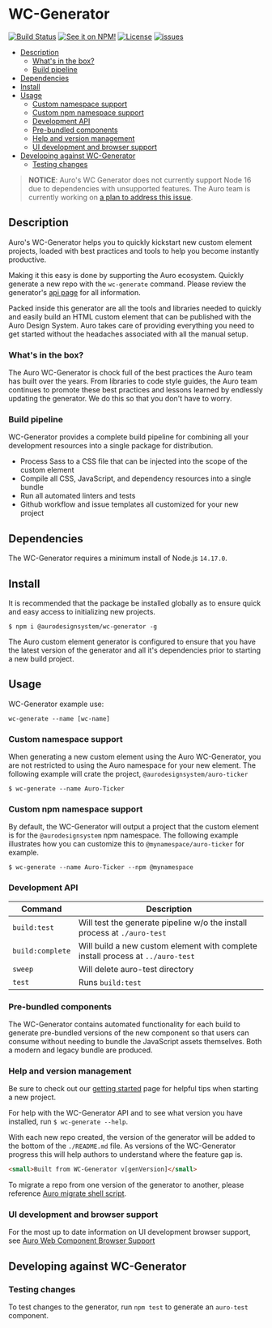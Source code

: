 # WC-Generator

<!-- AURO-GENERATED-CONTENT:START (FILE:src=./docs/topics/badges.md) -->
<!-- The below content is automatically added from ./docs/topics/badges.md -->

[![Build Status](https://img.shields.io/github/workflow/status/AlaskaAirlines/WC-Generator/Test%20and%20publish?branch=master&style=for-the-badge)](https://github.com/AlaskaAirlines/WC-Generator/actions?query=workflow%3A%22test+and+publish%22)
[![See it on NPM!](https://img.shields.io/npm/v/@aurodesignsystem/wc-generator.svg?style=for-the-badge&color=orange)](https://www.npmjs.com/package/@aurodesignsystem/wc-generator)
[![License](https://img.shields.io/npm/l/@aurodesignsystem/wc-generator.svg?color=blue&style=for-the-badge)](https://www.apache.org/licenses/LICENSE-2.0)
[![issues](https://img.shields.io/github/issues-raw/AlaskaAirlines/WC-Generator?style=for-the-badge)](https://github.com/AlaskaAirlines/WC-Generator/issues)

<!-- AURO-GENERATED-CONTENT:END -->

<!-- AURO-GENERATED-CONTENT:START (TOC) -->

- [Description](#description)
  - [What's in the box?](#whats-in-the-box)
  - [Build pipeline](#build-pipeline)
- [Dependencies](#dependencies)
- [Install](#install)
- [Usage](#usage)
  - [Custom namespace support](#custom-namespace-support)
  - [Custom npm namespace support](#custom-npm-namespace-support)
  - [Development API](#development-api)
  - [Pre-bundled components](#pre-bundled-components)
  - [Help and version management](#help-and-version-management)
  - [UI development and browser support](#ui-development-and-browser-support)
- [Developing against WC-Generator](#developing-against-wc-generator)
  - [Testing changes](#testing-changes)
  <!-- AURO-GENERATED-CONTENT:END -->

<link rel="stylesheet" href="https://unpkg.com/@alaskaairux/design-tokens@latest/dist/tokens/CSSCustomProperties.css" />
<link rel="stylesheet" href="https://unpkg.com/@alaskaairux/webcorestylesheets@latest/dist/bundled/essentials.css" />

<!-- AURO-GENERATED-CONTENT:START (FILE:src=./docs/topics/alerts.md) -->
<!-- The below content is automatically added from ./docs/topics/alerts.md -->

> **NOTICE**: Auro's WC Generator does not currently support Node 16 due to dependencies with unsupported features. The Auro team is currently working on [a plan to address this issue](https://github.com/AlaskaAirlines/WC-Generator/issues/226).

<!-- AURO-GENERATED-CONTENT:END -->

## Description

<!-- AURO-GENERATED-CONTENT:START (FILE:src=./docs/topics/description.md) -->
<!-- The below content is automatically added from ./docs/topics/description.md -->

Auro's WC-Generator helps you to quickly kickstart new custom element projects, loaded with best practices and tools to help you become instantly productive.

Making it this easy is done by supporting the Auro ecosystem. Quickly generate a new repo with the `wc-generate` command. Please review the generator's [api page](https://auro.alaskaair.com/getting-started/developers/generator/generator/api) for all information.

Packed inside this generator are all the tools and libraries needed to quickly and easily build an HTML custom element that can be published with the Auro Design System. Auro takes care of providing everything you need to get started without the headaches associated with all the manual setup.

### What's in the box?

The Auro WC-Generator is chock full of the best practices the Auro team has built over the years. From libraries to code style guides, the Auro team continues to promote these best practices and lessons learned by endlessly updating the generator. We do this so that you don't have to worry.

### Build pipeline

WC-Generator provides a complete build pipeline for combining all your development resources into a single package for distribution.

- Process Sass to a CSS file that can be injected into the scope of the custom element
- Compile all CSS, JavaScript, and dependency resources into a single bundle
- Run all automated linters and tests
- Github workflow and issue templates all customized for your new project
<!-- AURO-GENERATED-CONTENT:END -->

## Dependencies

<!-- AURO-GENERATED-CONTENT:START (FILE:src=./docs/topics/dependencies.md) -->
<!-- The below content is automatically added from ./docs/topics/dependencies.md -->

The WC-Generator requires a minimum install of Node.js `14.17.0`.

<!-- AURO-GENERATED-CONTENT:END -->

## Install

<!-- AURO-GENERATED-CONTENT:START (FILE:src=./docs/topics/install.md) -->
<!-- The below content is automatically added from ./docs/topics/install.md -->

It is recommended that the package be installed globally as to ensure quick and easy access to initializing new projects.

```shell
$ npm i @aurodesignsystem/wc-generator -g
```

The Auro custom element generator is configured to ensure that you have the latest version of the generator and all it's dependencies prior to starting a new build project.

<!-- AURO-GENERATED-CONTENT:END -->

## Usage

<!-- AURO-GENERATED-CONTENT:START (FILE:src=./docs/topics/usage/basic.md) -->
<!-- The below content is automatically added from ./docs/topics/usage/basic.md -->

WC-Generator example use:

```
wc-generate --name [wc-name]
```

<!-- AURO-GENERATED-CONTENT:END -->

<!-- AURO-GENERATED-CONTENT:START (FILE:src=./docs/topics/usage/namespaceSupport.md) -->
<!-- The below content is automatically added from ./docs/topics/usage/namespaceSupport.md -->

### Custom namespace support

When generating a new custom element using the Auro WC-Generator, you are not restricted to using the Auro namespace for your new element. The following example will crate the project, `@aurodesignsystem/auro-ticker`

```shell
$ wc-generate --name Auro-Ticker
```

### Custom npm namespace support

By default, the WC-Generator will output a project that the custom element is for the `@aurodesignsystem` npm namespace. The following example illustrates how you can customize this to `@mynamespace/auro-ticker` for example.

```shell
$ wc-generate --name Auro-Ticker --npm @mynamespace
```

<!-- AURO-GENERATED-CONTENT:END -->

### Development API

<!-- AURO-GENERATED-CONTENT:START (FILE:src=./docs/topics/usage/developmentApi.md) -->
<!-- The below content is automatically added from ./docs/topics/usage/developmentApi.md -->

| Command          | Description                                                                     |
| ---------------- | ------------------------------------------------------------------------------- |
| `build:test`     | Will test the generate pipeline w/o the install process at `./auro-test`        |
| `build:complete` | Will build a new custom element with complete install process at `../auro-test` |
| `sweep`          | Will delete auro-test directory                                                 |
| `test`           | Runs `build:test`                                                               |

<!-- AURO-GENERATED-CONTENT:END -->

### Pre-bundled components

<!-- AURO-GENERATED-CONTENT:START (FILE:src=./docs/topics/usage/bundles.md) -->
<!-- The below content is automatically added from ./docs/topics/usage/bundles.md -->

The WC-Generator contains automated functionality for each build to generate pre-bundled versions of the new component so that users can consume without needing to bundle the JavaScript assets themselves. Both a modern and legacy bundle are produced.

<!-- AURO-GENERATED-CONTENT:END -->

### Help and version management

<!-- AURO-GENERATED-CONTENT:START (FILE:src=./docs/topics/help.md) -->
<!-- The below content is automatically added from ./docs/topics/help.md -->

Be sure to check out our [getting started](https://auro.alaskaair.com/aurolabs/minors) page for helpful tips when starting a new project.

For help with the WC-Generator API and to see what version you have installed, run `$ wc-generate --help`.

With each new repo created, the version of the generator will be added to the bottom of the `./README.md` file. As versions of the WC-Generator progress this will help authors to understand where the feature gap is.

```html
<small>Built from WC-Generator v[genVersion]</small>
```

To migrate a repo from one version of the generator to another, please reference [Auro migrate shell script](https://auro.alaskaair.com/getting-started/developers/generator/upgrade).

<!-- AURO-GENERATED-CONTENT:END -->

### UI development and browser support

For the most up to date information on UI development browser support, see [Auro Web Component Browser Support](https://auro.alaskaair.com/support/browsersSupport)

## Developing against WC-Generator

<!-- AURO-GENERATED-CONTENT:START (FILE:src=./docs/topics/testGenerator.md) -->
<!-- The below content is automatically added from ./docs/topics/testGenerator.md -->

### Testing changes

To test changes to the generator, run `npm test` to generate an `auro-test` component.

<!-- AURO-GENERATED-CONTENT:END -->
